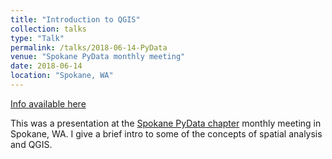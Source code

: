 ```yaml
---
title: "Introduction to QGIS"
collection: talks
type: "Talk"
permalink: /talks/2018-06-14-PyData
venue: "Spokane PyData monthly meeting"
date: 2018-06-14
location: "Spokane, WA"
---
```


[Info available here](https://www.meetup.com/PyData-Spokane/events/251211237/)

This was a presentation at the [Spokane PyData chapter](https://www.meetup.com/PyData-Spokane/) monthly meeting in Spokane, WA. I give a brief intro to some of the concepts of spatial analysis and QGIS.


